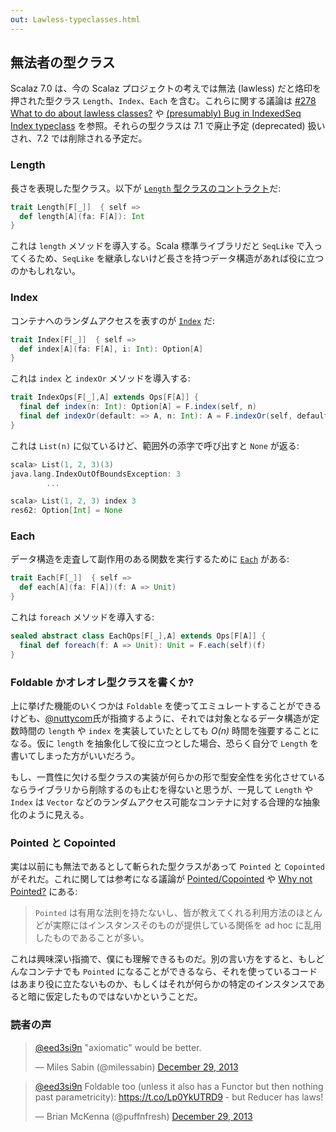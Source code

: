 ```yaml
---
out: Lawless-typeclasses.html
---
```


  [pc]: https://groups.google.com/d/msg/scalaz/7OE_Nsreqq0/vUs7-tyf1nsJ
  [why]: http://www.haskell.org/haskellwiki/Why_not_Pointed%3F

無法者の型クラス
--------------

Scalaz 7.0 は、今の Scalaz プロジェクトの考えでは無法 (lawless) だと烙印を押された型クラス `Length`、`Index`、`Each` を含む。これらに関する議論は [#278 What to do about lawless classes?](https://github.com/scalaz/scalaz/issues/278) や [(presumably) Bug in IndexedSeq Index typeclass](https://groups.google.com/d/msg/scalaz/aJx69eWMK6M/gAtne2v6RJYJ) を参照。それらの型クラスは 7.1 で廃止予定 (deprecated) 扱いされ、7.2 では削除される予定だ。

### Length

長さを表現した型クラス。以下が [`Length` 型クラスのコントラクト]($scalazBaseUrl$/core/src/main/scala/scalaz/Length.scala)だ:

```scala
trait Length[F[_]]  { self =>
  def length[A](fa: F[A]): Int
}
```

これは `length` メソッドを導入する。Scala 標準ライブラリだと `SeqLike` で入ってくるため、`SeqLike` を継承しないけど長さを持つデータ構造があれば役に立つのかもしれない。

### Index

コンテナへのランダムアクセスを表すのが [`Index`]($scalazBaseUrl$/core/src/main/scala/scalaz/Index.scala) だ:

```scala
trait Index[F[_]]  { self =>
  def index[A](fa: F[A], i: Int): Option[A]
}
```

これは `index` と `indexOr` メソッドを導入する:

```scala
trait IndexOps[F[_],A] extends Ops[F[A]] {
  final def index(n: Int): Option[A] = F.index(self, n)
  final def indexOr(default: => A, n: Int): A = F.indexOr(self, default, n)
}
```

これは `List(n)` に似ているけど、範囲外の添字で呼び出すと `None` が返る:

```scala
scala> List(1, 2, 3)(3)
java.lang.IndexOutOfBoundsException: 3
        ...

scala> List(1, 2, 3) index 3
res62: Option[Int] = None
```

### Each

データ構造を走査して副作用のある関数を実行するために [`Each`]($scalazBaseUrl$/core/src/main/scala/scalaz/Each.scala) がある:

```scala
trait Each[F[_]]  { self =>
  def each[A](fa: F[A])(f: A => Unit)
}
```

これは `foreach` メソッドを導入する:

```scala
sealed abstract class EachOps[F[_],A] extends Ops[F[A]] {
  final def foreach(f: A => Unit): Unit = F.each(self)(f)
}
```

### Foldable かオレオレ型クラスを書くか?

上に挙げた機能のいくつかは `Foldable` を使ってエミュレートすることができるけども、[@nuttycom](https://github.com/scalaz/scalaz/issues/278#issuecomment-16748242)氏が指摘するように、それでは対象となるデータ構造が定数時間の `length` や `index` を実装していたとしても *O(n)* 時間を強要することになる。仮に `length` を抽象化して役に立つとした場合、恐らく自分で `Length` を書いてしまった方がいいだろう。

もし、一貫性に欠ける型クラスの実装が何らかの形で型安全性を劣化させているならライブラリから削除するのも止むを得ないと思うが、一見して `Length` や `Index` は `Vector` などのランダムアクセス可能なコンテナに対する合理的な抽象化のように見える。

### Pointed と Copointed

実は以前にも無法であるとして斬られた型クラスがあって `Pointed` と `Copointed` がそれだ。これに関しては参考になる議論が  [Pointed/Copointed][pc] や [Why not Pointed?][why] にある:

> `Pointed` は有用な法則を持たないし、皆が教えてくれる利用方法のほとんどが実際にはインスタンスそのものが提供している関係を ad hoc に乱用したものであることが多い。

これは興味深い指摘で、僕にも理解できるものだ。別の言い方をすると、もしどんなコンテナでも `Pointed` になることができるなら、それを使っているコードはあまり役に立たないものか、もしくはそれが何らかの特定のインスタンスであると暗に仮定したものではないかということだ。

### 読者の声

<blockquote class="twitter-tweet" data-conversation="none" lang="en"><p><a href="https://twitter.com/eed3si9n">@eed3si9n</a> &quot;axiomatic&quot; would be better.</p>&mdash; Miles Sabin (@milessabin) <a href="https://twitter.com/milessabin/statuses/417228497040732160">December 29, 2013</a></blockquote>

<blockquote class="twitter-tweet" data-conversation="none" lang="en"><p><a href="https://twitter.com/eed3si9n">@eed3si9n</a> Foldable too (unless it also has a Functor but then nothing past parametricity): <a href="https://t.co/Lp0YkUTRD9">https://t.co/Lp0YkUTRD9</a> - but Reducer has laws!</p>&mdash; Brian McKenna (@puffnfresh) <a href="https://twitter.com/puffnfresh/statuses/417332352260374528">December 29, 2013</a></blockquote>
<script async src="//platform.twitter.com/widgets.js" charset="utf-8"></script>

